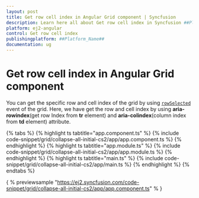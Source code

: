 ```yaml
---
layout: post
title: Get row cell index in Angular Grid component | Syncfusion
description: Learn here all about Get row cell index in Syncfusion ##Platform_Name## Grid component of Syncfusion Essential JS 2 and more.
platform: ej2-angular
control: Get row cell index 
publishingplatform: ##Platform_Name##
documentation: ug
---
```


# Get row cell index in Angular Grid component

You can get the specific row and cell index of the grid by using [`rowSelected`](../../) event of the grid. Here, we have get the row and cell index by using **aria-rowindex**(get row Index from **tr** element) and **aria-colindex**(column index from **td** element) attribute.

{% tabs %}
{% highlight ts tabtitle="app.component.ts" %}
{% include code-snippet/grid/collapse-all-initial-cs2/app/app.component.ts %}
{% endhighlight %}
{% highlight ts tabtitle="app.module.ts" %}
{% include code-snippet/grid/collapse-all-initial-cs2/app/app.module.ts %}
{% endhighlight %}
{% highlight ts tabtitle="main.ts" %}
{% include code-snippet/grid/collapse-all-initial-cs2/app/main.ts %}
{% endhighlight %}
{% endtabs %}
  
{ % previewsample "https://ej2.syncfusion.com/code-snippet/grid/collapse-all-initial-cs2/app/app.component.ts" % }